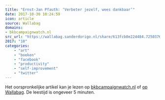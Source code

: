 ```yaml
---
title: "Ernst-Jan Pfauth: ‘Verbeter jezelf, wees dankbaar’"
date: 2017-10-30 10:24:59
icon: article
source: Wallabag
domains:
- bkbcampaignwatch.nl
src_url: "https://wallabag.sanderdorigo.nl/share/613fcb0e224484.72503765"
2017: "10"
categories:
    - "art"
    - "boeken"
    - "facebook"
    - "productivity"
    - "self-improvement"
    - "twitter"
---
```

Het oorspronkelijke artikel kan je lezen op [bkbcampaignwatch.nl](http://bkbcampaignwatch.nl/ernst-jan-pfauth-verbeter-jezelf-wees-dankbaar/) of [op Wallabag](https://wallabag.sanderdorigo.nl/share/613fcb0e224484.72503765). De leestijd is ongeveer 5 minuten.